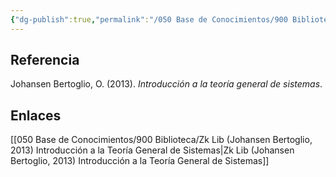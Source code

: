 ```yaml
---
{"dg-publish":true,"permalink":"/050 Base de Conocimientos/900 Biblioteca/Zk Lit (Johansen Bertoglio, 2013) Introducción a la Teoría General de Sistemas/","tags":["libro","teoríaGeneralDeSistemas"]}
---
```


## Referencia
Johansen Bertoglio, O. (2013). _Introducción a la teoría general de sistemas_.
## Enlaces
[[050 Base de Conocimientos/900 Biblioteca/Zk Lib (Johansen Bertoglio, 2013) Introducción a la Teoría General de Sistemas\|Zk Lib (Johansen Bertoglio, 2013) Introducción a la Teoría General de Sistemas]]
